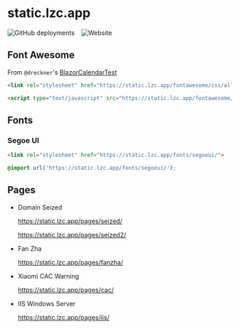 # static.lzc.app

![GitHub deployments](https://img.shields.io/github/deployments/lzcapp/static.lzc.app/github-pages?style=for-the-badge) &ensp; ![Website](https://img.shields.io/website?url=https%3A%2F%2Fstatic.lzc.app%2F&style=for-the-badge&label=static.lzc.app)
 
## Font Awesome

From `@dreckner`'s [BlazorCalendarTest](https://github.com/dreckner/BlazorCalendarTest)

```html
<link rel="stylesheet" href="https://static.lzc.app/fontawesome/css/all.min.css">
 ```

```html
<script type="text/javascript" src="https://static.lzc.app/fontawesome/js/all.min.js"></script>
```

## Fonts

### Segoe UI

```html
<link rel="stylesheet" href="https://static.lzc.app/fonts/segoeui/">
```

```css
@import url('https://static.lzc.app/fonts/segoeui/');
```

## Pages 

- Domain Seized
  
  <https://static.lzc.app/pages/seized/>
  
  <https://static.lzc.app/pages/seized2/>

- Fan Zha
  
  <https://static.lzc.app/pages/fanzha/>

- Xiaomi CAC Warning
  
  <https://static.lzc.app/pages/cac/>

- IIS Windows Server
  
  <https://static.lzc.app/pages/iis/>
